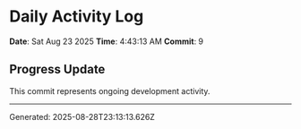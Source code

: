 # Daily Activity Log

**Date**: Sat Aug 23 2025
**Time**: 4:43:13 AM
**Commit**: 9

## Progress Update

This commit represents ongoing development activity.

---
Generated: 2025-08-28T23:13:13.626Z
